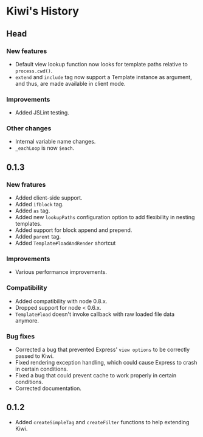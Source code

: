 # Kiwi's History

## Head

### New features

* Default view lookup function now looks for template paths relative to `process.cwd()`.
* `extend` and `include` tag now support a Template instance as argument, and thus, are made available in client mode.

### Improvements

* Added JSLint testing.

### Other changes

* Internal variable name changes.
* `_eachLoop` is now `$each`.

## 0.1.3

### New fratures

* Added client-side support.
* Added `ifblock` tag.
* Added `as` tag.
* Added new `lookupPaths` configuration option to add flexibility in nesting templates.
* Added support for block append and prepend.
* Added `parent` tag.
* Added `Template#loadAndRender` shortcut

### Improvements

* Various performance improvements.

### Compatibility

* Added compatibility with node 0.8.x.
* Dropped support for node < 0.6.x.
* `Template#load` doesn't invoke callback with raw loaded file data anymore.

### Bug fixes

* Corrected a bug that prevented Express' `view options` to be correctly passed to Kiwi.
* Fixed rendering exception handling, which could cause Express to crash in certain conditions.
* Fixed a bug that could prevent cache to work properly in certain conditions.
* Corrected documentation.


## 0.1.2

* Added `createSimpleTag` and `createFilter` functions to help extending Kiwi.